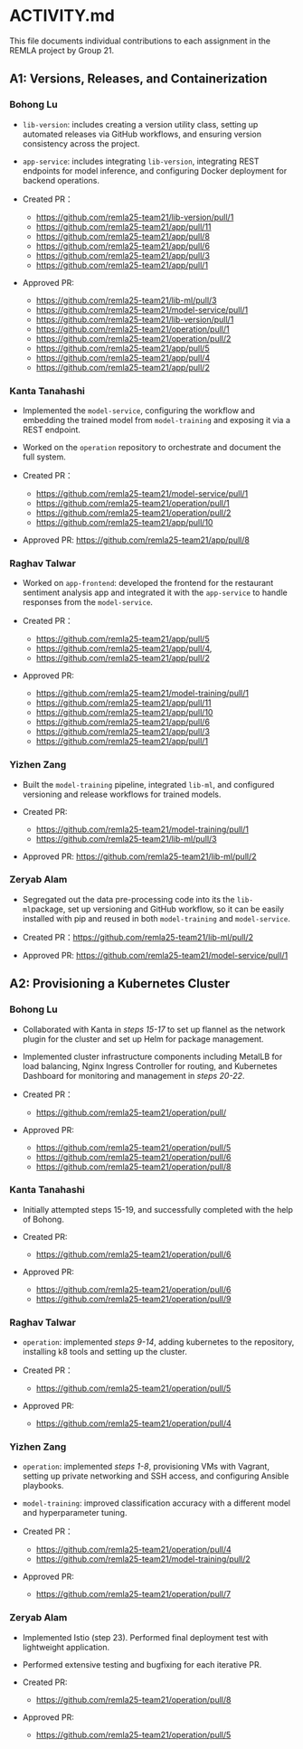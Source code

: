 # ACTIVITY.md

This file documents individual contributions to each assignment in the REMLA project by Group 21. 

## A1: Versions, Releases, and Containerization

### Bohong Lu

- `lib-version`: includes creating a version utility class, setting up automated releases via GitHub workflows, and ensuring version consistency across the project. 
- `app-service`: includes integrating `lib-version`, integrating REST endpoints for model inference, and configuring Docker deployment for backend operations.

- Created PR：
  - https://github.com/remla25-team21/lib-version/pull/1
  - https://github.com/remla25-team21/app/pull/11
  - https://github.com/remla25-team21/app/pull/8
  - https://github.com/remla25-team21/app/pull/6
  - https://github.com/remla25-team21/app/pull/3
  - https://github.com/remla25-team21/app/pull/1
- Approved PR: 
  - https://github.com/remla25-team21/lib-ml/pull/3
  - https://github.com/remla25-team21/model-service/pull/1
  - https://github.com/remla25-team21/lib-version/pull/1
  - https://github.com/remla25-team21/operation/pull/1
  - https://github.com/remla25-team21/operation/pull/2
  - https://github.com/remla25-team21/app/pull/5
  - https://github.com/remla25-team21/app/pull/4
  - https://github.com/remla25-team21/app/pull/2

### Kanta Tanahashi

- Implemented the `model-service`, configuring the workflow and embedding the trained model from `model-training` and exposing it via a REST endpoint.  
- Worked on the `operation` repository to orchestrate and document the full system.

- Created PR：
  - https://github.com/remla25-team21/model-service/pull/1
  - https://github.com/remla25-team21/operation/pull/1
  - https://github.com/remla25-team21/operation/pull/2
  - https://github.com/remla25-team21/app/pull/10
- Approved PR: https://github.com/remla25-team21/app/pull/8

### Raghav Talwar

- Worked on `app-frontend`: developed the frontend for the restaurant sentiment analysis app and integrated it with the `app-service` to handle responses from the `model-service`. 

- Created PR：
  - https://github.com/remla25-team21/app/pull/5
  - https://github.com/remla25-team21/app/pull/4,
  - https://github.com/remla25-team21/app/pull/2
- Approved PR: 
  - https://github.com/remla25-team21/model-training/pull/1
  - https://github.com/remla25-team21/app/pull/11
  - https://github.com/remla25-team21/app/pull/10
  - https://github.com/remla25-team21/app/pull/6
  - https://github.com/remla25-team21/app/pull/3
  - https://github.com/remla25-team21/app/pull/1

### Yizhen Zang

- Built the `model-training` pipeline, integrated `lib-ml`, and configured versioning and release workflows for trained models. 

- Created PR: 
  - https://github.com/remla25-team21/model-training/pull/1
  - https://github.com/remla25-team21/lib-ml/pull/3 
- Approved PR: https://github.com/remla25-team21/lib-ml/pull/2 

### Zeryab Alam

- Segregated out the data pre-processing code into its the `lib-ml`package, set up versioning and GitHub workflow, so it can be easily installed with pip and reused in both `model-training` and `model-service`. 

- Created PR：https://github.com/remla25-team21/lib-ml/pull/2 
- Approved PR: https://github.com/remla25-team21/model-service/pull/1 

## A2: Provisioning a Kubernetes Cluster

### Bohong Lu

- Collaborated with Kanta in *steps 15-17* to set up flannel as the network plugin for the cluster and set up Helm for package management.
- Implemented cluster infrastructure components including MetalLB for load balancing, Nginx Ingress Controller for routing, and Kubernetes Dashboard for monitoring and management in *steps 20-22*.

- Created PR：
  - https://github.com/remla25-team21/operation/pull/
- Approved PR: 
  - https://github.com/remla25-team21/operation/pull/5
  - https://github.com/remla25-team21/operation/pull/6
  - https://github.com/remla25-team21/operation/pull/8

### Kanta Tanahashi

- Initially attempted steps 15-19, and successfully completed with the help of Bohong.

- Created PR:
  - https://github.com/remla25-team21/operation/pull/6
- Approved PR:
  - https://github.com/remla25-team21/operation/pull/6
  - https://github.com/remla25-team21/operation/pull/9


### Raghav Talwar
- `operation`: implemented *steps 9-14*, adding kubernetes to the repository, installing k8 tools and setting up the cluster.

- Created PR：
  - https://github.com/remla25-team21/operation/pull/5
- Approved PR: 
  - https://github.com/remla25-team21/operation/pull/4
### Yizhen Zang

- `operation`: implemented *steps 1-8*, provisioning VMs with Vagrant, setting up private networking and SSH access, and configuring Ansible playbooks. 
- `model-training`: improved classification accuracy with a different model and hyperparameter tuning. 

- Created PR：
  - https://github.com/remla25-team21/operation/pull/4 
  - https://github.com/remla25-team21/model-training/pull/2 
- Approved PR: 
  - https://github.com/remla25-team21/operation/pull/7 

### Zeryab Alam

- Implemented Istio (step 23). Performed final deployment test with lightweight application.
- Performed extensive testing and bugfixing for each iterative PR.

- Created PR:
  - https://github.com/remla25-team21/operation/pull/8
 
- Approved PR:
  - https://github.com/remla25-team21/operation/pull/5
